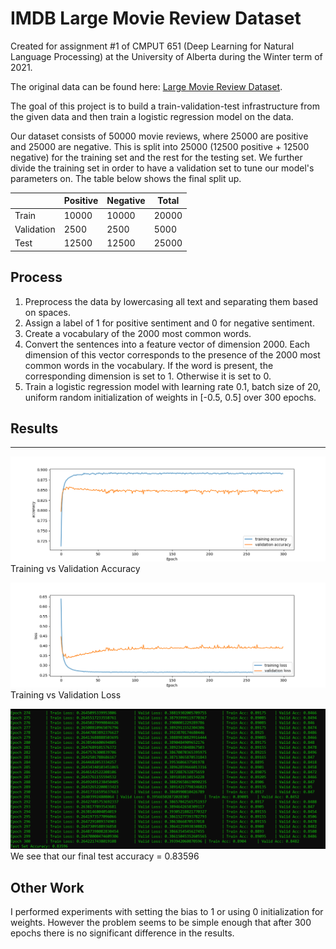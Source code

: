 # IMDB Large Movie Review Dataset

Created for assignment #1 of CMPUT 651 (Deep Learning for Natural Language Processing) at the University of Alberta during the Winter term of 2021.

The original data can be found here: [Large Movie Review Dataset](http://ai.stanford.edu/~amaas/data/sentiment/).

The goal of this project is to build a train-validation-test infrastructure from the given data and then train a logistic regression model on the data. 

Our dataset consists of 50000 movie reviews, where 25000 are positive and 25000 are negative. This is split into 25000 (12500 positive + 12500 negative) for the training set and the rest for the testing set. We further divide the training set in order to have a validation set to tune our model's parameters on. The table below shows the final split up.

|            | Positive | Negative | Total |
|------------|----------|----------|-------|
| Train      | 10000    | 10000    | 20000 |
| Validation | 2500     | 2500     | 5000  |
| Test       | 12500    | 12500    | 25000 |


## Process

1. Preprocess the data by lowercasing all text and separating them based on spaces.
2. Assign a label of 1 for positive sentiment and 0 for negative sentiment.
3. Create a vocabulary of the 2000 most common words.
4. Convert the sentences into a feature vector of dimension 2000. Each dimension of this vector corresponds to the presence of the 2000 most common words in the vocabulary. If the word is present, the corresponding dimension is set to 1. Otherwise it is set to 0.
5. Train a logistic regression model with learning rate 0.1, batch size of 20, uniform random initialization of weights in [-0.5, 0.5] over 300 epochs.


## Results
---
![Training vs Validation Accuracy](outputs/base/accuracy.png)
Training vs Validation Accuracy

![Training vs Validation Accuracy](outputs/base/loss.png)
Training vs Validation Loss

![Test Set Accuracy](outputs/base/test_accuracy.png)
We see that our final test accuracy = 0.83596

## Other Work

I performed experiments with setting the bias to 1 or using 0 initialization for weights. However the problem seems to be simple enough that after 300 epochs there is no significant difference in the results.